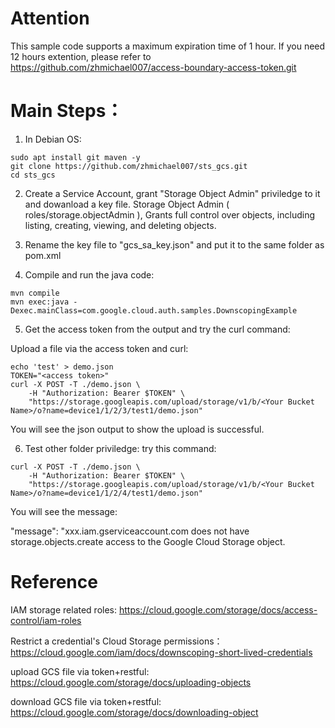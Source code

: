 # Attention
This sample code supports a maximum expiration time of 1 hour. If you need 12 hours extention, please refer to https://github.com/zhmichael007/access-boundary-access-token.git

# Main Steps：
1. In Debian OS:
```
sudo apt install git maven -y
git clone https://github.com/zhmichael007/sts_gcs.git
cd sts_gcs
```
2. Create a Service Account, grant "Storage Object Admin" priviledge to it and dowanload a key file. Storage Object Admin ( roles/storage.objectAdmin ), Grants full control over objects, including listing, creating, viewing, and deleting objects.

3. Rename the key file to "gcs_sa_key.json" and put it to the same folder as pom.xml 

4. Compile and run the java code:
```
mvn compile
mvn exec:java -Dexec.mainClass=com.google.cloud.auth.samples.DownscopingExample
```

5. Get the access token from the output and try the curl command:

Upload a file via the access token and curl:
```
echo 'test' > demo.json
TOKEN="<access token>"
curl -X POST -T ./demo.json \
    -H "Authorization: Bearer $TOKEN" \
    "https://storage.googleapis.com/upload/storage/v1/b/<Your Bucket Name>/o?name=device1/1/2/3/test1/demo.json"
```

You will see the json output to show the upload is successful.

6. Test other folder priviledge:
try this command:
```
curl -X POST -T ./demo.json \
    -H "Authorization: Bearer $TOKEN" \
    "https://storage.googleapis.com/upload/storage/v1/b/<Your Bucket Name>/o?name=device1/1/2/4/test1/demo.json"
```

You will see the message:

"message": "xxx.iam.gserviceaccount.com does not have storage.objects.create access to the Google Cloud Storage object.


# Reference
IAM storage related roles:
https://cloud.google.com/storage/docs/access-control/iam-roles

Restrict a credential's Cloud Storage permissions：
https://cloud.google.com/iam/docs/downscoping-short-lived-credentials

upload GCS file via token+restful:
https://cloud.google.com/storage/docs/uploading-objects

download GCS file via token+restful:
https://cloud.google.com/storage/docs/downloading-object



